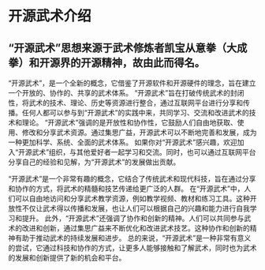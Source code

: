 # **开源武术介绍**
## “开源武术”思想来源于武术修炼者凯宝从意拳（大成拳）和开源界的开源精神，故由此而得名。
 “开源武术”，是一个全新的概念，它借鉴了开源软件和开源硬件的理念，旨在建立一个开放的、协作的、共享的武术体系。
 “开源武术”旨在打破传统武术的封闭性，将武术的技术、理论、历史等资源进行整合，通过互联网平台进行分享和传播。任何人都可以参与到“开源武术”的实践中来，共同学习、交流和改进武术的技术和理论。
 “开源武术”强调的是开放性和协作性，它鼓励人们自由地获取、使用、修改和分享武术资源。通过集思广益，开源武术可以不断地完善和发展，成为一种更加科学、系统、全面的武术体系。
 如果你对“开源武术”感兴趣，欢迎加入“开源武术”组织，与其他爱好者一起学习和交流。同时，也可以通过互联网平台分享自己的经验和见解，为“开源武术”的发展做出贡献。

 “开源武术”是一个非常有趣的概念，它结合了传统武术和现代科技，旨在通过分享和协作的方式，将武术的精髓和技艺传递给更广泛的人群。
 在“开源武术”中，人们可以自由地访问和分享武术教学资源，例如教学视频、教材和练习工具。这种开放性不仅让武术得以传播和发展，也让人们可以根据自己的兴趣和能力进行自我学习和提升。
 此外，“开源武术”还强调了协作和创新的精神。人们可以共同参与武术的改进和创新，通过集思广益来不断优化和改进武术技艺。这种协作和创新的精神有助于推动武术的持续发展和进步。
 总的来说，“开源武术”是一种非常有意义的尝试，它通过科技和协作的方式，让更多人能够接触和了解武术，同时也为武术的发展和创新提供了新的机会和平台。